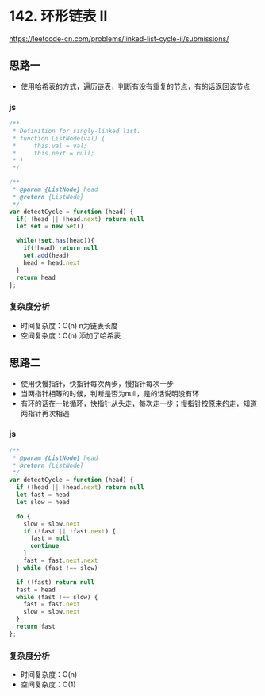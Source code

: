 # 142. 环形链表 II

https://leetcode-cn.com/problems/linked-list-cycle-ii/submissions/

## 思路一

* 使用哈希表的方式，遍历链表，判断有没有重复的节点，有的话返回该节点

### js

``` js
/**
 * Definition for singly-linked list.
 * function ListNode(val) {
 *     this.val = val;
 *     this.next = null;
 * }
 */

/**
 * @param {ListNode} head
 * @return {ListNode}
 */
var detectCycle = function (head) {
  if( !head || !head.next) return null
  let set = new Set()

  while(!set.has(head)){
    if(!head) return null
    set.add(head)
    head = head.next
  }
  return head
};
```

### 复杂度分析

* 时间复杂度：O(n) n为链表长度
* 空间复杂度：O(n) 添加了哈希表



## 思路二

* 使用快慢指针，快指针每次两步，慢指针每次一步
* 当两指针相等的时候，判断是否为null，是的话说明没有环
* 有环的话在一轮循环，快指针从头走，每次走一步；慢指针按原来的走，知道两指针再次相遇

### js

``` js
/**
 * @param {ListNode} head
 * @return {ListNode}
 */
var detectCycle = function (head) {
  if (!head || !head.next) return null
  let fast = head
  let slow = head

  do {
    slow = slow.next
    if (!fast || !fast.next) {
      fast = null
      continue
    }
    fast = fast.next.next
  } while (fast !== slow)

  if (!fast) return null
  fast = head
  while (fast !== slow) {
    fast = fast.next
    slow = slow.next
  }
  return fast
};
```

### 复杂度分析

* 时间复杂度：O(n)
* 空间复杂度：O(1)